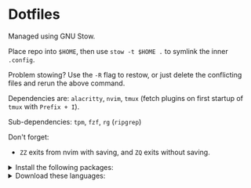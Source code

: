 # Dotfiles

Managed using GNU Stow.

Place repo into `$HOME`, then use `stow -t $HOME .` to symlink the inner `.config`.

Problem stowing? Use the `-R` flag to restow, or just delete the conflicting files and rerun the above command.

Dependencies are: `alacritty`, `nvim`, `tmux` (fetch plugins on first startup of `tmux` with `Prefix + I`).

Sub-dependencies: `tpm`, `fzf`, `rg` (`ripgrep`)

Don't forget:

- `ZZ` exits from nvim with saving, and `ZQ` exits without saving.

<details>
<summary>Install the following packages:</summary>

- `git`
- `kdiff3`
- `bat`
- `zoxide`
- `fzf`
- `ripgrep`
- `tpm`
- `alacritty`
- `stow`
- `mpv`
- `zip`
- `treesitter` (yes, the system package, need the cli)
- `tmux`
- `sdkman`

</details>

<details>
<summary>Download these languages:</summary>

- `rust`
- `zig`
- `go`
</details>
